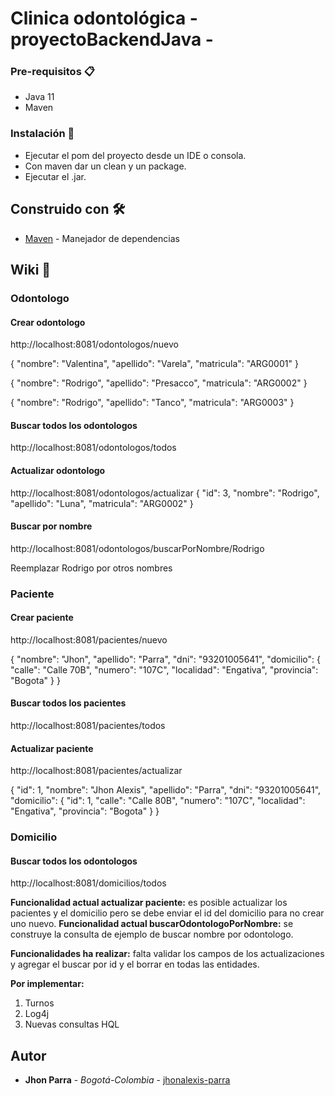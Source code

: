 # Clinica odontológica - proyectoBackendJava - 

### Pre-requisitos 📋

- Java 11
- Maven

### Instalación 🔧

- Ejecutar el pom del proyecto desde un IDE o consola.
- Con maven dar un clean y un package.
- Ejecutar el .jar.

## Construido con 🛠️

* [Maven](https://maven.apache.org/) - Manejador de dependencias

## Wiki 📖

### Odontologo

#### Crear odontologo
http://localhost:8081/odontologos/nuevo

{
    "nombre": "Valentina",
    "apellido": "Varela",
    "matricula": "ARG0001"
}

{
    "nombre": "Rodrigo",
    "apellido": "Presacco",
    "matricula": "ARG0002"
}

{
    "nombre": "Rodrigo",
    "apellido": "Tanco",
    "matricula": "ARG0003"
}

#### Buscar todos los odontologos
http://localhost:8081/odontologos/todos

#### Actualizar odontologo
http://localhost:8081/odontologos/actualizar
{
    "id": 3,
    "nombre": "Rodrigo",
    "apellido": "Luna",
    "matricula": "ARG0002"
}

#### Buscar por nombre
http://localhost:8081/odontologos/buscarPorNombre/Rodrigo

Reemplazar Rodrigo por otros nombres

### Paciente

#### Crear paciente
http://localhost:8081/pacientes/nuevo

{
"nombre": "Jhon",
 "apellido": "Parra",
 "dni": "93201005641",
    "domicilio": {
        "calle": "Calle 70B",
       "numero": "107C",
        "localidad": "Engativa",
        "provincia": "Bogota"
    }
}

#### Buscar todos los pacientes
http://localhost:8081/pacientes/todos

#### Actualizar paciente
http://localhost:8081/pacientes/actualizar

{
  "id": 1,
  "nombre": "Jhon Alexis",
  "apellido": "Parra",
  "dni": "93201005641",
  "domicilio": {
      "id": 1,
      "calle": "Calle 80B",
      "numero": "107C",
    "localidad": "Engativa",
       "provincia": "Bogota"
   }
}


### Domicilio

#### Buscar todos los odontologos
http://localhost:8081/domicilios/todos


**Funcionalidad actual actualizar paciente:** es posible actualizar los pacientes y el domicilio pero se debe enviar el id del domicilio para no crear uno nuevo.
**Funcionalidad actual buscarOdontologoPorNombre:** se construye la consulta de ejemplo de buscar nombre por odontologo.

**Funcionalidades ha realizar:** falta validar los campos de los actualizaciones y agregar el buscar por id y el borrar en todas las entidades.

**Por implementar:**
1. Turnos
2. Log4j
3. Nuevas consultas HQL

## Autor

* **Jhon Parra** - *Bogotá-Colombia* - [jhonalexis-parra](https://github.com/jhonalexis-parra)

